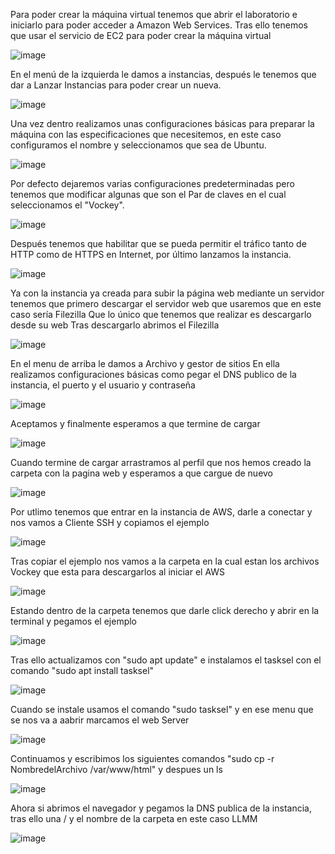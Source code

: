 Para poder crear la máquina virtual tenemos que abrir el laboratorio e iniciarlo para poder acceder a Amazon Web Services.
Tras ello tenemos que usar el servicio de EC2 para poder crear la máquina virtual

![image](https://github.com/user-attachments/assets/dd6ba2e3-2a74-446b-a8cd-f8db5c03f984)

En el menú de la izquierda le damos a instancias, después le tenemos que dar a Lanzar Instancias para poder crear un nueva.

![image](https://github.com/user-attachments/assets/4405fd07-35f8-4406-890c-687fb5d13a93)

Una vez dentro realizamos unas configuraciones básicas para preparar la máquina con las especificaciones que necesitemos, en este caso configuramos el nombre y seleccionamos que sea de Ubuntu.

![image](https://github.com/user-attachments/assets/07420438-398e-4df2-b5bc-1a21e8cb1324)

Por defecto dejaremos varias configuraciones predeterminadas pero tenemos que modificar algunas que son el Par de claves en el cual seleccionamos el "Vockey".

![image](https://github.com/user-attachments/assets/d9e9f8e2-3d81-40e9-bb30-0f7eb678733d)

Después tenemos que habilitar que se pueda permitir el tráfico tanto de HTTP como de HTTPS en Internet, por último lanzamos la instancia.

![image](https://github.com/user-attachments/assets/77394f8d-0da3-4e3c-bcf8-439b38db1126)

Ya con la instancia ya creada para subir la página web mediante un servidor tenemos que primero descargar el servidor web que usaremos que en este caso sería Filezilla
Que lo único que tenemos que realizar es descargarlo desde su web
Tras descargarlo abrimos el Filezilla

![image](https://github.com/user-attachments/assets/ec060c20-864f-4547-b5b5-fdb4bf3ca030)

En el menu de arriba le damos a Archivo y gestor de sitios
En ella realizamos configuraciones básicas como pegar el DNS publico de la instancia, el puerto y el usuario y contraseña

![image](https://github.com/user-attachments/assets/4ba8b92d-21de-4694-a4c2-45226ed28835)

Aceptamos y finalmente esperamos a que termine de cargar

![image](https://github.com/user-attachments/assets/c67e21c3-1e67-40ac-a612-97002f674322)

Cuando termine de cargar arrastramos al perfil que nos hemos creado la carpeta con la pagina web y esperamos a que cargue de nuevo 

![image](https://github.com/user-attachments/assets/f926e83f-e315-466d-8d45-3e7f81e89578)

Por utlimo tenemos que entrar en la instancia de AWS, darle a conectar y nos vamos a Cliente SSH y copiamos el ejemplo 

![image](https://github.com/user-attachments/assets/bebac4d6-0a8d-4f4f-9209-466368e701fb)

Tras copiar el ejemplo nos vamos a la carpeta en la cual estan los archivos Vockey que esta para descargarlos al iniciar el AWS

![image](https://github.com/user-attachments/assets/b25f294d-3cea-4bb5-baa3-e348d702b79d)

Estando dentro de la carpeta tenemos que darle click derecho y abrir en la terminal y pegamos el ejemplo 

![image](https://github.com/user-attachments/assets/29d4dfea-6538-4db5-9f15-a39346c0a905)

Tras ello actualizamos con "sudo apt update" e instalamos el tasksel con el comando "sudo apt install tasksel"

![image](https://github.com/user-attachments/assets/edfdd5fe-c6e5-4134-8943-353f19a0fb84)

Cuando se instale usamos el comando "sudo tasksel" y en ese menu que se nos va a aabrir marcamos el web Server

![image](https://github.com/user-attachments/assets/2320abcb-01e3-43c9-a233-c4d16137b486)

Continuamos y escribimos los siguientes comandos "sudo cp -r NombredelArchivo /var/www/html" y despues un ls 

![image](https://github.com/user-attachments/assets/0d9200f7-08ac-4b73-a4ba-bf940cdf1714)

Ahora si abrimos el navegador y pegamos la DNS publica de la instancia, tras ello una / y el nombre de la carpeta en este caso LLMM

![image](https://github.com/user-attachments/assets/bf1b4183-8225-41a6-8ead-891e0f86618e)





















